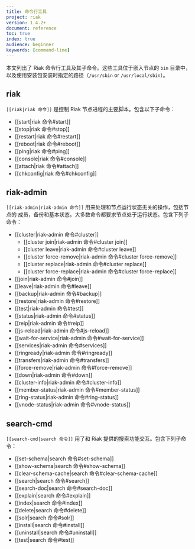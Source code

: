 ```yaml
---
title: 命令行工具
project: riak
version: 1.4.2+
document: reference
toc: true
index: true
audience: beginner
keywords: [command-line]
---
```


本文列出了 Riak 命令行工具及其子命令。这些工具位于嵌入节点的 `bin` 目录中，
以及使用安装包安装时指定的路径（`/usr/sbin` or `/usr/local/sbin`）。

## riak

`[[riak|riak 命令]]` 是控制 Riak 节点进程的主要脚本。包含以下子命令：

* [[start|riak 命令#start]]
* [[stop|riak 命令#stop]]
* [[restart|riak 命令#restart]]
* [[reboot|riak 命令#reboot]]
* [[ping|riak 命令#ping]]
* [[console|riak 命令#console]]
* [[attach|riak 命令#attach]]
* [[chkconfig|riak 命令#chkconfig]]

## riak-admin

`[[riak-admin|riak-admin 命令]]` 用来处理和节点运行状态无关的操作，包括节点的
成员，备份和基本状态。大多数命令都要求节点处于运行状态。包含下列子命令：

* [[cluster|riak-admin 命令#cluster]]
  * [[cluster join|riak-admin 命令#cluster join]]
  * [[cluster leave|riak-admin 命令#cluster leave]]
  * [[cluster force-remove|riak-admin 命令#cluster force-remove]]
  * [[cluster replace|riak-admin 命令#cluster replace]]
  * [[cluster force-replace|riak-admin 命令#cluster force-replace]]
* [[join|riak-admin 命令#join]]
* [[leave|riak-admin 命令#leave]]
* [[backup|riak-admin 命令#backup]]
* [[restore|riak-admin 命令#restore]]
* [[test|riak-admin 命令#test]]
* [[status|riak-admin 命令#status]]
* [[reip|riak-admin 命令#reip]]
* [[js-reload|riak-admin 命令#js-reload]]
* [[wait-for-service|riak-admin 命令#wait-for-service]]
* [[services|riak-admin 命令#services]]
* [[ringready|riak-admin 命令#ringready]]
* [[transfers|riak-admin 命令#transfers]]
* [[force-remove|riak-admin 命令#force-remove]]
* [[down|riak-admin 命令#down]]
* [[cluster-info|riak-admin 命令#cluster-info]]
* [[member-status|riak-admin 命令#member-status]]
* [[ring-status|riak-admin 命令#ring-status]]
* [[vnode-status|riak-admin 命令#vnode-status]]

## search-cmd

`[[search-cmd|search 命令]]` 用了和 Riak 提供的搜索功能交互。包含下列子命令：

* [[set-schema|search 命令#set-schema]]
* [[show-schema|search 命令#show-schema]]
* [[clear-schema-cache|search 命令#clear-schema-cache]]
* [[search|search 命令#search]]
* [[search-doc|search 命令#search-doc]]
* [[explain|search 命令#explain]]
* [[index|search 命令#index]]
* [[delete|search 命令#delete]]
* [[solr|search 命令#solr]]
* [[install|search 命令#install]]
* [[uninstall|search 命令#uninstall]]
* [[test|search 命令#test]]

